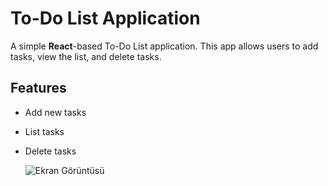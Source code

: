 # To-Do List Application

A simple **React**-based To-Do List application. This app allows users to add tasks, view the list, and delete tasks.

## Features

- Add new tasks
- List tasks
- Delete tasks

  ![Ekran Görüntüsü](https://github.com/inci1kabak/TO_DO_LIST/blob/main/public/img/SS.png?raw=true)

  
